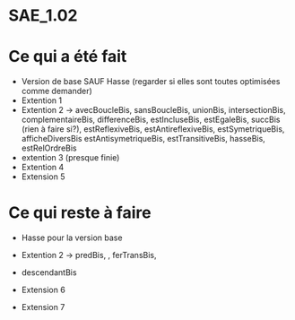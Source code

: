 # SAE_1.02

# Ce qui a été fait

- Version de base SAUF Hasse (regarder si elles sont toutes optimisées comme demander)
- Extention 1
- Extention 2 -> avecBoucleBis, sansBoucleBis, unionBis, intersectionBis,
complementaireBis, differenceBis, estIncluseBis, estEgaleBis, 
succBis (rien à faire si?),
estReflexiveBis, estAntireflexiveBis, estSymetriqueBis, afficheDiversBis
estAntisymetriqueBis, estTransitiveBis, hasseBis, estRelOrdreBis
- extention 3 (presque finie)
- Extention 4 
- Extension 5

# Ce qui reste à faire

- Hasse pour la version base
- Extention 2 ->  predBis, , ferTransBis, 
- descendantBis


- Extension 6
- Extension 7
